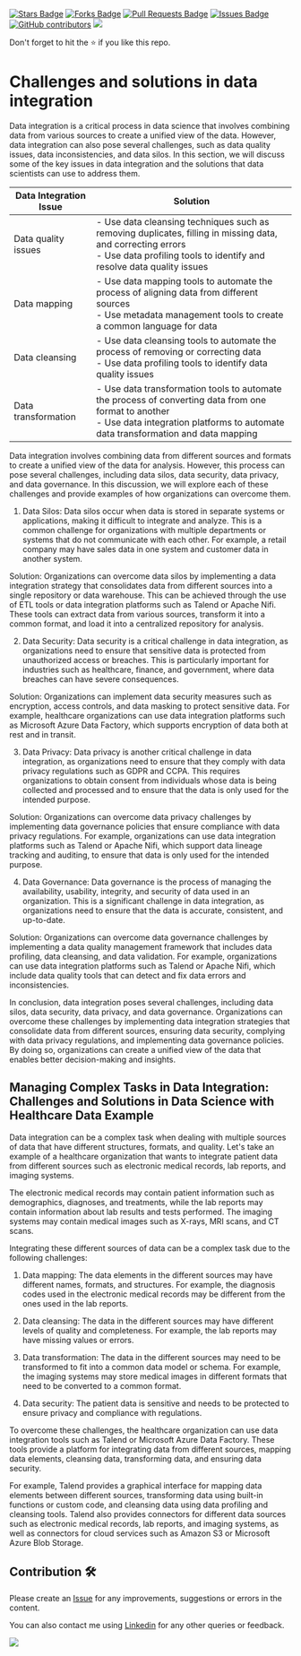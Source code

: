 <a href="https://github.com/drshahizan/special-topic-data-engineering/stargazers"><img src="https://img.shields.io/github/stars/drshahizan/special-topic-data-engineering" alt="Stars Badge"/></a>
<a href="https://github.com/drshahizan/special-topic-data-engineering/network/members"><img src="https://img.shields.io/github/forks/drshahizan/special-topic-data-engineering" alt="Forks Badge"/></a>
<a href="https://github.com/drshahizan/special-topic-data-engineering/pulls"><img src="https://img.shields.io/github/issues-pr/drshahizan/special-topic-data-engineering" alt="Pull Requests Badge"/></a>
<a href="https://github.com/drshahizan/special-topic-data-engineering/issues"><img src="https://img.shields.io/github/issues/drshahizan/special-topic-data-engineering" alt="Issues Badge"/></a>
<a href="https://github.com/drshahizan/special-topic-data-engineering/graphs/contributors"><img alt="GitHub contributors" src="https://img.shields.io/github/contributors/drshahizan/special-topic-data-engineering?color=2b9348"></a>
![](https://visitor-badge.glitch.me/badge?page_id=drshahizan/special-topic-data-engineering)

Don't forget to hit the :star: if you like this repo.

# Challenges and solutions in data integration
Data integration is a critical process in data science that involves combining data from various sources to create a unified view of the data. However, data integration can also pose several challenges, such as data quality issues, data inconsistencies, and data silos. In this section, we will discuss some of the key issues in data integration and the solutions that data scientists can use to address them.

| Data Integration Issue | Solution |
| --- | --- |
| Data quality issues | - Use data cleansing techniques such as removing duplicates, filling in missing data, and correcting errors<br>- Use data profiling tools to identify and resolve data quality issues |
| Data mapping | - Use data mapping tools to automate the process of aligning data from different sources<br>- Use metadata management tools to create a common language for data |
| Data cleansing | - Use data cleansing tools to automate the process of removing or correcting data<br>- Use data profiling tools to identify data quality issues |
| Data transformation | - Use data transformation tools to automate the process of converting data from one format to another<br>- Use data integration platforms to automate data transformation and data mapping |

Data integration involves combining data from different sources and formats to create a unified view of the data for analysis. However, this process can pose several challenges, including data silos, data security, data privacy, and data governance. In this discussion, we will explore each of these challenges and provide examples of how organizations can overcome them.

1. Data Silos: Data silos occur when data is stored in separate systems or applications, making it difficult to integrate and analyze. This is a common challenge for organizations with multiple departments or systems that do not communicate with each other. For example, a retail company may have sales data in one system and customer data in another system.

Solution: Organizations can overcome data silos by implementing a data integration strategy that consolidates data from different sources into a single repository or data warehouse. This can be achieved through the use of ETL tools or data integration platforms such as Talend or Apache Nifi. These tools can extract data from various sources, transform it into a common format, and load it into a centralized repository for analysis.

2. Data Security: Data security is a critical challenge in data integration, as organizations need to ensure that sensitive data is protected from unauthorized access or breaches. This is particularly important for industries such as healthcare, finance, and government, where data breaches can have severe consequences.

Solution: Organizations can implement data security measures such as encryption, access controls, and data masking to protect sensitive data. For example, healthcare organizations can use data integration platforms such as Microsoft Azure Data Factory, which supports encryption of data both at rest and in transit.

3. Data Privacy: Data privacy is another critical challenge in data integration, as organizations need to ensure that they comply with data privacy regulations such as GDPR and CCPA. This requires organizations to obtain consent from individuals whose data is being collected and processed and to ensure that the data is only used for the intended purpose.

Solution: Organizations can overcome data privacy challenges by implementing data governance policies that ensure compliance with data privacy regulations. For example, organizations can use data integration platforms such as Talend or Apache Nifi, which support data lineage tracking and auditing, to ensure that data is only used for the intended purpose.

4. Data Governance: Data governance is the process of managing the availability, usability, integrity, and security of data used in an organization. This is a significant challenge in data integration, as organizations need to ensure that the data is accurate, consistent, and up-to-date.

Solution: Organizations can overcome data governance challenges by implementing a data quality management framework that includes data profiling, data cleansing, and data validation. For example, organizations can use data integration platforms such as Talend or Apache Nifi, which include data quality tools that can detect and fix data errors and inconsistencies.

In conclusion, data integration poses several challenges, including data silos, data security, data privacy, and data governance. Organizations can overcome these challenges by implementing data integration strategies that consolidate data from different sources, ensuring data security, complying with data privacy regulations, and implementing data governance policies. By doing so, organizations can create a unified view of the data that enables better decision-making and insights.

## Managing Complex Tasks in Data Integration: Challenges and Solutions in Data Science with Healthcare Data Example
Data integration can be a complex task when dealing with multiple sources of data that have different structures, formats, and quality. Let's take an example of a healthcare organization that wants to integrate patient data from different sources such as electronic medical records, lab reports, and imaging systems.

The electronic medical records may contain patient information such as demographics, diagnoses, and treatments, while the lab reports may contain information about lab results and tests performed. The imaging systems may contain medical images such as X-rays, MRI scans, and CT scans.

Integrating these different sources of data can be a complex task due to the following challenges:

1. Data mapping: The data elements in the different sources may have different names, formats, and structures. For example, the diagnosis codes used in the electronic medical records may be different from the ones used in the lab reports.

2. Data cleansing: The data in the different sources may have different levels of quality and completeness. For example, the lab reports may have missing values or errors.

3. Data transformation: The data in the different sources may need to be transformed to fit into a common data model or schema. For example, the imaging systems may store medical images in different formats that need to be converted to a common format.

4. Data security: The patient data is sensitive and needs to be protected to ensure privacy and compliance with regulations.

To overcome these challenges, the healthcare organization can use data integration tools such as Talend or Microsoft Azure Data Factory. These tools provide a platform for integrating data from different sources, mapping data elements, cleansing data, transforming data, and ensuring data security.

For example, Talend provides a graphical interface for mapping data elements between different sources, transforming data using built-in functions or custom code, and cleansing data using data profiling and cleansing tools. Talend also provides connectors for different data sources such as electronic medical records, lab reports, and imaging systems, as well as connectors for cloud services such as Amazon S3 or Microsoft Azure Blob Storage.


## Contribution 🛠️
Please create an [Issue](https://github.com/drshahizan/special-topic-data-engineering/issues) for any improvements, suggestions or errors in the content.

You can also contact me using [Linkedin](https://www.linkedin.com/in/drshahizan/) for any other queries or feedback.

![](https://visitor-badge.glitch.me/badge?page_id=drshahizan)


